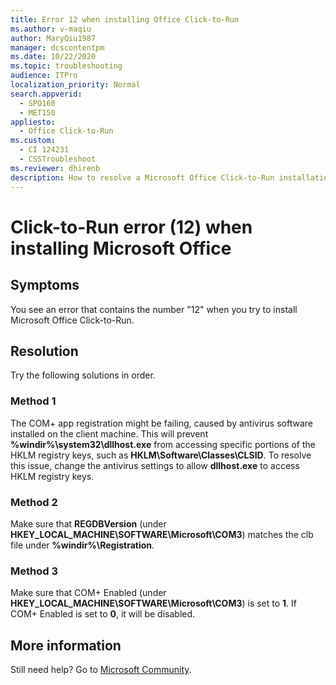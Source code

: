 ```yaml
---
title: Error 12 when installing Office Click-to-Run
ms.author: v-maqiu
author: MaryQiu1987
manager: dcscontentpm
ms.date: 10/22/2020
ms.topic: troubleshooting
audience: ITPro
localization_priority: Normal
search.appverid: 
  - SPO160
  - MET150
appliesto: 
  - Office Click-to-Run
ms.custom: 
  - CI 124231
  - CSSTroubleshoot
ms.reviewer: dhirenb
description: How to resolve a Microsoft Office Click-to-Run installation when an error code containing the number 12 is received.
---
```


# Click-to-Run error (12) when installing Microsoft Office

## Symptoms

You see an error that contains the number "12" when you try to install Microsoft Office Click-to-Run.

## Resolution

Try the following solutions in order.

### Method 1

The COM+ app registration might be failing, caused by antivirus software installed on the client machine. This will prevent **%windir%\system32\dllhost.exe** from accessing specific portions of the HKLM registry keys, such as **HKLM\Software\Classes\CLSID**. To resolve this issue, change the antivirus settings to allow **dllhost.exe** to access HKLM registry keys.

### Method 2

Make sure that **REGDBVersion** (under **HKEY_LOCAL_MACHINE\SOFTWARE\Microsoft\COM3**) matches the clb file under **%windir%\Registration**. 

### Method 3

Make sure that COM+ Enabled (under **HKEY_LOCAL_MACHINE\SOFTWARE\Microsoft\COM3**) is set to **1**. If COM+ Enabled is set to **0**, it will be disabled.

## More information

Still need help? Go to [Microsoft Community](https://answers.microsoft.com/).